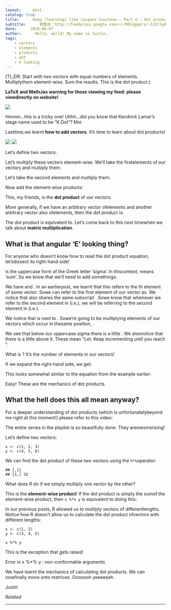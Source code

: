 ```yaml
---
layout:     post
catalog: true
title:      Deep (learning) like Jacques Cousteau – Part 6 – Dot products
subtitle:      转载自：http://feedproxy.google.com/~r/RBloggers/~3/El5y4BYEE_s/
date:      2019-06-07
author:      Hello, world! My name is Justin.
tags:
    - vectors
    - elements
    - products
    - dot
    - e looking
---
```






(TL;DR: Start with two vectors with equal numbers of elements. Multiplythem element-wise. Sum the results. This is the dot product.)

**LaTeX and MathJax warning for those viewing my feed: please viewdirectly on website!**

![](https://i1.wp.com/embracingtherandom.com/assets/post_images/2019-06-08-deep-learning-part-6-dot-products/dot.jpg?w=400&ssl=1)


> 
Hmmm…this is a tricky one!
Uhhh…did you know that Kendrick Lamar’s stage name used to be “K.Dot”?
Moi


Lasttime,we learnt **how to add vectors**. It’s time to learn about dot products!

![](https://i0.wp.com/embracingtherandom.com/assets/post_images/2019-06-08-deep-learning-part-6-dot-products/progress.jpg?w=456&is-pending-load=1#038;ssl=1)
![](https://i0.wp.com/embracingtherandom.com/assets/post_images/2019-06-08-deep-learning-part-6-dot-products/progress.jpg?w=456&ssl=1)


Let’s define two vectors:


Let’s multiply these vectors element-wise. We’ll take the firstelements of our vectors and multiply them:


Let’s take the second elements and multiply them:


Now add the element-wise products:


This, my friends, is the **dot product** of our vectors.

More generally, if we have an arbitrary vector ofelements and another arbitrary vector also ofelements, then the dot product is:


The dot product is equivalent to. Let’s come back to this next timewhen we talk about **matrix multiplication**.

## What is that angular ‘E’ looking thing?

For anyone who doesn’t know how to read the dot product equation, let’sdissect its right-hand side!

 is the uppercase form of the Greek letter ‘sigma’. In thiscontext, means ‘sum’. So we know that we’ll need to add somethings.

We have and . In an earlierpost, we learnt that this refers to the th element of some vector. Sowe can refer to the first element of our vector as. We notice that also shares the same subscript . Sowe know that whenever we refer to the second element in (i.e.), we will be referring to the second element in (i.e.).

We notice that is next to . Sowe’re going to be multiplying elements of our vectors which occur in thesame position, .

We see that below our uppercase sigma there is a little . We alsonotice that there is a little above it. These mean “Let. Keep incrementing until you reach ”.

What is ? It’s the number of elements in our vectors!

If we expand the right-hand side, we get:


This looks somewhat similar to the equation from the example earlier:


Easy! These are the mechanics of dot products.

## What the hell does this all mean anyway?

For a deeper understanding of dot products (which is unfortunatelybeyond me right at this moment!) please refer to this video:




The entire series in the playlist is so beautifully done. They aremesmerising!

Let’s define two vectors:

```
x <- c(1, 2, 3)
y <- c(4, 5, 6)

```

We can find the dot product of these two vectors using the `%*%`operator:

```
## [,1]
## [1,] 32

```

What does R do if we simply multiply one vector by the other?

This is the **element-wise product**! If the dot product is simply the sumof the element-wise product, then `x %*% y` is equivalent to doing this:

In our previous posts, R allowed us to multiply vectors of differentlengths. Notice how R doesn’t allow us to calculate the dot product ofvectors with different lengths:

```
x <- c(1, 2)
y <- c(3, 4, 5)

x %*% y

```

This is the exception that gets raised:

> 
Error in x %*% y : non-conformable arguments


We have learnt the mechanics of calculating dot products. We can nowfinally move onto matrices. Ooooooh yeeeeeah.

Justin


*Related*







---
